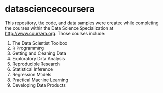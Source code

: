 datasciencecoursera
===================
This repository, the code, and data samples were created while completing the courses within the Data Science Specialization at  http://www.coursera.org.  Those courses include:

1) The Data Scientist Toolbox
2) R Programming
3) Getting and Cleaning Data
4) Exploratory Data Analysis
5) Reproducible Research
6) Statistical Inference
7) Regression Models
8) Practical Machine Learning
9) Developing Data Products
